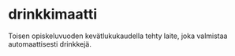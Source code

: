 # drinkkimaatti
Toisen opiskeluvuoden kevätlukukaudella tehty laite, joka valmistaa automaattisesti drinkkejä.
